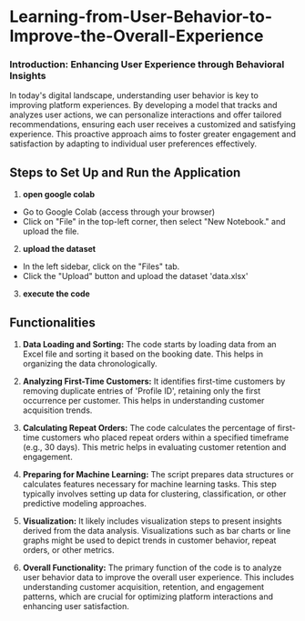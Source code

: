 # Learning-from-User-Behavior-to-Improve-the-Overall-Experience
### Introduction: Enhancing User Experience through Behavioral Insights
In today's digital landscape, understanding user behavior is key to improving platform experiences. By developing a model that tracks and analyzes user actions, we can personalize interactions and offer tailored recommendations, ensuring each user receives a customized and satisfying experience. This proactive approach aims to foster greater engagement and satisfaction by adapting to individual user preferences effectively.

## Steps to Set Up and Run the Application
1. **open google colab**
- Go to Google Colab (access through your browser)
- Click on "File" in the top-left corner, then select "New Notebook." and upload the file.

2. **upload the dataset**
- In the left sidebar, click on the "Files" tab.
- Click the "Upload" button and upload the dataset 'data.xlsx'

3. **execute the code**

## Functionalities
1. **Data Loading and Sorting:**
The code starts by loading data from an Excel file and sorting it based on the booking date. This helps in organizing the data chronologically.

2. **Analyzing First-Time Customers:**
It identifies first-time customers by removing duplicate entries of 'Profile ID', retaining only the first occurrence per customer. This helps in understanding customer acquisition trends.

3. **Calculating Repeat Orders:**
The code calculates the percentage of first-time customers who placed repeat orders within a specified timeframe (e.g., 30 days). This metric helps in evaluating customer retention and engagement.

4. **Preparing for Machine Learning:**
The script prepares data structures or calculates features necessary for machine learning tasks. This step typically involves setting up data for clustering, classification, or other predictive modeling approaches.

5. **Visualization:**
It likely includes visualization steps to present insights derived from the data analysis. Visualizations such as bar charts or line graphs might be used to depict trends in customer behavior, repeat orders, or other metrics.

6. **Overall Functionality:**
The primary function of the code is to analyze user behavior data to improve the overall user experience. This includes understanding customer acquisition, retention, and engagement patterns, which are crucial for optimizing platform interactions and enhancing user satisfaction.
